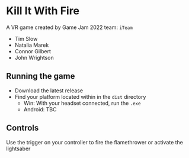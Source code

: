 # Kill It With Fire

A VR game created by Game Jam 2022 team: `iTeam`

- Tim Slow
- Natalia Marek
- Connor Gilbert
- John Wrightson

## Running the game

- Download the latest release
- Find your platform located within in the `dist` directory
    - Win: With your headset connected, run the `.exe`
    - Android: TBC

## Controls

Use the trigger on your controller to fire the flamethrower or activate the lightsaber
